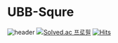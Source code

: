 # UBB-Squre
![header](https://capsule-render.vercel.app/api?type=waving&color=auto&height=300&section=header&text=capsule%20render&fontSize=90)
[![Solved.ac
프로필](http://mazassumnida.wtf/api/generate_badge?boj=Sanghun0901)](https://solved.ac/Sanghun0901)
[![Hits](https://hits.seeyoufarm.com/api/count/incr/badge.svg?url=https%3A%2F%2Fgithub.com%2FSanghun0901&count_bg=%2379C83D&title_bg=%23555555&icon=&icon_color=%23E7E7E7&title=hits&edge_flat=false)](https://hits.seeyoufarm.com)
